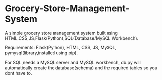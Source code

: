 # Grocery-Store-Management-System
A simple grocery store management system built using HTML,CSS,JS,Flask(Python),SQL(Database/MySQL Workbench).

Requirements:  Flask(Python),  HTML, CSS, JS,  MySQL,  pymysql(library,installed using pip).

For SQL,needs a MySQL server and MySQL workbench, db.py will automatically create the database(schema) and the required tables so you dont have to.




  
